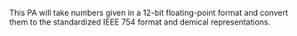 This PA will take numbers given in a 12-bit floating-point format and convert them to the standardized IEEE 754 format and demical representations.
